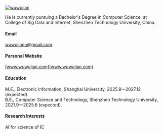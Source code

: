 

[![wuwujian](https://img.shields.io/badge/wuwujian-github-blue?logo=github)](https://github.com/wuwujian)

He is currently pursuing a Bachelor's Degree in Computer Science, at College of Big Data and Internet, Shenzhen Technology University, China.

#### Email
wuwujiann@gmail.com


#### Personal Website  
[www.wuwujian.com](www.wuwujian.com)

#### Education
M.E., Electronic Information, Shanghai University, 2025.9—2027.12 (expected).\
B.E., Computer Science and Technology, Shenzhen Technology University, 2021.9—2025.6 (expected).

#### Research Interests
AI for science of IC




